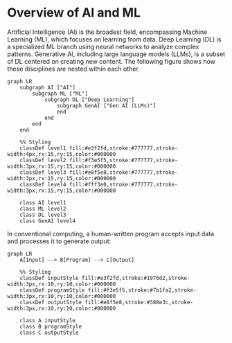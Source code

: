 
# Overview of AI and ML

Artificial Intelligence (AI) is the broadest field, encompassing Machine Learning (ML), which focuses on learning from data. Deep Learning (DL) is a specialized ML branch using neural networks to analyze complex patterns. Generative AI, including large language models (LLMs), is a subset of DL centered on creating new content. The following figure shows how these disciplines are nested within each other.

```mermaid
graph LR
    subgraph AI ["AI"]
        subgraph ML ["ML"]
            subgraph DL ["Deep Learning"]
                subgraph GenAI ["Gen AI (LLMs)"]
                end
            end
        end
    end
    
    %% Styling
    classDef level1 fill:#e3f2fd,stroke:#777777,stroke-width:4px,rx:15,ry:15,color:#000000
    classDef level2 fill:#f3e5f5,stroke:#777777,stroke-width:3px,rx:15,ry:15,color:#000000
    classDef level3 fill:#e8f5e8,stroke:#777777,stroke-width:3px,rx:15,ry:15,color:#000000
    classDef level4 fill:#fff3e0,stroke:#777777,stroke-width:3px,rx:15,ry:15,color:#000000
    
    class AI level1
    class ML level2
    class DL level3
    class GenAI level4
```

In conventional computing, a human-written program accepts input data and processes it to generate output:

```mermaid
graph LR
    A[Input] --> B[Program] --> C[Output]
    
    %% Styling
    classDef inputStyle fill:#e3f2fd,stroke:#1976d2,stroke-width:3px,rx:10,ry:10,color:#000000
    classDef programStyle fill:#f3e5f5,stroke:#7b1fa2,stroke-width:3px,rx:10,ry:10,color:#000000
    classDef outputStyle fill:#e8f5e8,stroke:#388e3c,stroke-width:3px,rx:10,ry:10,color:#000000
    
    class A inputStyle
    class B programStyle
    class C outputStyle
```
